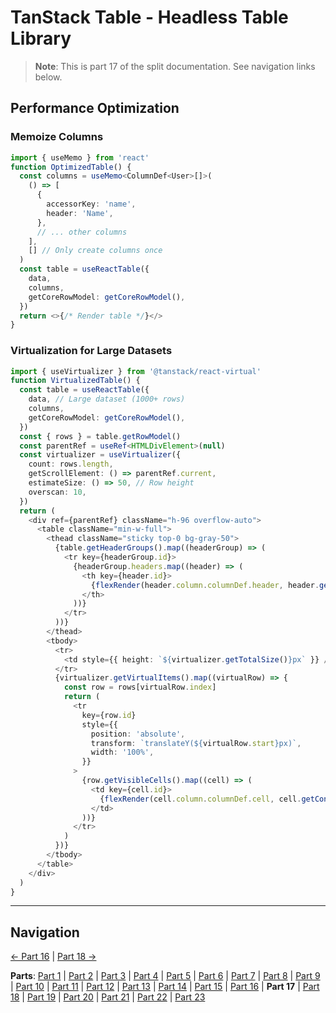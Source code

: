 # TanStack Table - Headless Table Library

> **Note**: This is part 17 of the split documentation. See navigation links below.


## Performance Optimization

### Memoize Columns
```typescript
import { useMemo } from 'react'
function OptimizedTable() {
  const columns = useMemo<ColumnDef<User>[]>(
    () => [
      {
        accessorKey: 'name',
        header: 'Name',
      },
      // ... other columns
    ],
    [] // Only create columns once
  )
  const table = useReactTable({
    data,
    columns,
    getCoreRowModel: getCoreRowModel(),
  })
  return <>{/* Render table */}</>
}
```

### Virtualization for Large Datasets
```typescript
import { useVirtualizer } from '@tanstack/react-virtual'
function VirtualizedTable() {
  const table = useReactTable({
    data, // Large dataset (1000+ rows)
    columns,
    getCoreRowModel: getCoreRowModel(),
  })
  const { rows } = table.getRowModel()
  const parentRef = useRef<HTMLDivElement>(null)
  const virtualizer = useVirtualizer({
    count: rows.length,
    getScrollElement: () => parentRef.current,
    estimateSize: () => 50, // Row height
    overscan: 10,
  })
  return (
    <div ref={parentRef} className="h-96 overflow-auto">
      <table className="min-w-full">
        <thead className="sticky top-0 bg-gray-50">
          {table.getHeaderGroups().map((headerGroup) => (
            <tr key={headerGroup.id}>
              {headerGroup.headers.map((header) => (
                <th key={header.id}>
                  {flexRender(header.column.columnDef.header, header.getContext())}
                </th>
              ))}
            </tr>
          ))}
        </thead>
        <tbody>
          <tr>
            <td style={{ height: `${virtualizer.getTotalSize()}px` }} />
          </tr>
          {virtualizer.getVirtualItems().map((virtualRow) => {
            const row = rows[virtualRow.index]
            return (
              <tr
                key={row.id}
                style={{
                  position: 'absolute',
                  transform: `translateY(${virtualRow.start}px)`,
                  width: '100%',
                }}
              >
                {row.getVisibleCells().map((cell) => (
                  <td key={cell.id}>
                    {flexRender(cell.column.columnDef.cell, cell.getContext())}
                  </td>
                ))}
              </tr>
            )
          })}
        </tbody>
      </table>
    </div>
  )
}
```
---


## Navigation

[← Part 16](./16-reusable-data-table-component-shadcnui-pattern.md) | [Part 18 →](./18-testing.md)


**Parts**: [Part 1](./01-start.md) | [Part 2](./02-overview.md) | [Part 3](./03-why-tanstack-table-for-omnera.md) | [Part 4](./04-core-concepts.md) | [Part 5](./05-installation.md) | [Part 6](./06-basic-table-setup.md) | [Part 7](./07-column-definitions.md) | [Part 8](./08-sorting.md) | [Part 9](./09-filtering.md) | [Part 10](./10-pagination.md) | [Part 11](./11-row-selection.md) | [Part 12](./12-column-visibility.md) | [Part 13](./13-integration-with-tanstack-query.md) | [Part 14](./14-integration-with-effectts.md) | [Part 15](./15-styling-with-tailwind-css.md) | [Part 16](./16-reusable-data-table-component-shadcnui-pattern.md) | **Part 17** | [Part 18](./18-testing.md) | [Part 19](./19-best-practices.md) | [Part 20](./20-common-pitfalls.md) | [Part 21](./21-when-to-use-tanstack-table.md) | [Part 22](./22-full-stack-integration-with-layered-architecture.md) | [Part 23](./23-references.md)